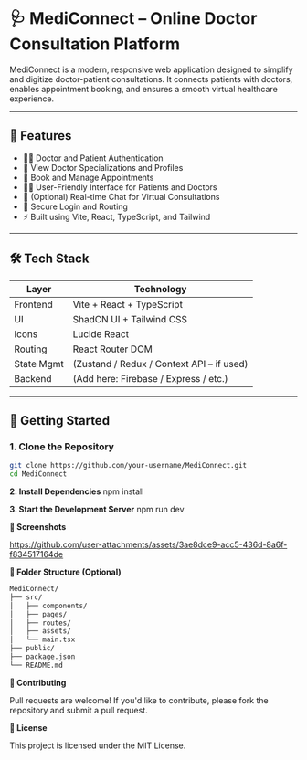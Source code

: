 # 🩺 MediConnect – Online Doctor Consultation Platform

MediConnect is a modern, responsive web application designed to simplify and digitize doctor-patient consultations. It connects patients with doctors, enables appointment booking, and ensures a smooth virtual healthcare experience.

---

## 📌 Features

- 👨‍⚕️ Doctor and Patient Authentication
- 📄 View Doctor Specializations and Profiles
- 📅 Book and Manage Appointments
- 🧑‍💻 User-Friendly Interface for Patients and Doctors
- 💬 (Optional) Real-time Chat for Virtual Consultations
- 🔐 Secure Login and Routing
- ⚡ Built using Vite, React, TypeScript, and Tailwind

---

## 🛠 Tech Stack

| Layer      | Technology                    |
|------------|-------------------------------|
| Frontend   | Vite + React + TypeScript     |
| UI         | ShadCN UI + Tailwind CSS      |
| Icons      | Lucide React                  |
| Routing    | React Router DOM              |
| State Mgmt | (Zustand / Redux / Context API – if used) |
| Backend    | (Add here: Firebase / Express / etc.) |

---

## 🚀 Getting Started

### 1. Clone the Repository

```bash
git clone https://github.com/your-username/MediConnect.git
cd MediConnect
```
**2. Install Dependencies**
npm install

**3. Start the Development Server**
npm run dev

 **📸 Screenshots**


https://github.com/user-attachments/assets/3ae8dce9-acc5-436d-8a6f-f834517164de



**📁 Folder Structure (Optional)**
```bash
MediConnect/
├── src/
│   ├── components/
│   ├── pages/
│   ├── routes/
│   ├── assets/
│   └── main.tsx
├── public/
├── package.json
└── README.md
```
**🙌 Contributing**

Pull requests are welcome! If you'd like to contribute, please fork the repository and submit a pull request.

**📄 License**

This project is licensed under the MIT License.
